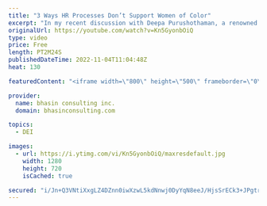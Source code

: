 ```yaml
---
title: "3 Ways HR Processes Don’t Support Women of Color"
excerpt: "In my recent discussion with Deepa Purushothaman, a renowned inclusion and leadership speaker and expert, we spoke at length about the following statement: HR processes don’t support Women of Color. It’s a provocative statement, but in this clip from our talk, Deepa explains why this is the case.   Watch"
originalUrl: https://youtube.com/watch?v=Kn5GyonbOiQ
type: video
price: Free
length: PT2M24S
publishedDateTime: 2022-11-04T11:04:48Z
heat: 130

featuredContent: "<iframe width=\"800\" height=\"500\" frameborder=\"0\" src=\"https://www.youtube.com/embed/Kn5GyonbOiQ\" allow=\"accelerometer; autoplay; encrypted-media; gyroscope; picture-in-picture\" allowfullscreen></iframe>"

provider:
  name: bhasin consulting inc.
  domain: bhasinconsulting.com

topics:
  - DEI

images:
  - url: https://i.ytimg.com/vi/Kn5GyonbOiQ/maxresdefault.jpg
    width: 1280
    height: 720
    isCached: true

secured: "i/Jn+Q3VNtiXxgLZ4DZnn0iwXzwL5kdNnwj0DyYqN8eeJ/HjsSrECk3+JPgtrCGxG+XzyyJw56n76Ap/KnuzYFnpetshUaniwvg0iqyhQk962UHrBw5o4gTwbHp1Sca4fjbfpwY0fN6k2BT3oKyhgab8ib86S0VZMVB7WOJ6UPKe+HjXhI4iqsrIz6GB6s1kOSI2IdqBnzGcr1u/maNPKFvv9nGAIB5qq7ryMSjd+7XC0jQ0VN0k8+KW/tnOeD9EU2CIAknTyWOPfu5++ub7Y5aCsSjuKDzXoQJ5UqH10h8RQdSfZpEHlDOE12CTDo9yAu2I/7ARMNbCSs+TVsr01Xv9AAWKgyI1MJzKk/4Tv75H85PGJUOdE3uwqIrKB/vu;nOlBmF4DNV7EpB7Pc5Gcxw=="
---
```


